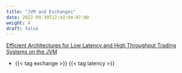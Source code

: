 ```yaml
---
title: "JVM and Exchanges"
date: 2022-09-30T22:43:04-07:00
weight: 4
draft: false
---
```

[Efficient Architectures for Low Latency and High Throughput Trading Systems on the JVM](https://ideas.repec.org/a/aes/infoec/v17y2013i3p60-74.html)

- {{< tag exchange >}} {{< tag latency >}}
